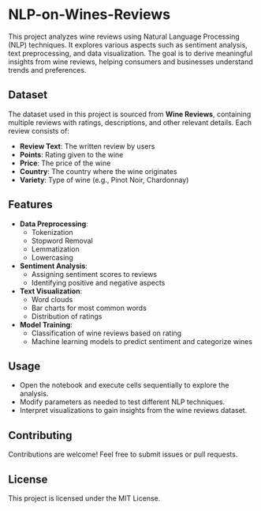 # NLP-on-Wines-Reviews

This project analyzes wine reviews using Natural Language Processing (NLP) techniques. It explores various aspects such as sentiment analysis, text preprocessing, and data visualization. The goal is to derive meaningful insights from wine reviews, helping consumers and businesses understand trends and preferences.

## Dataset
The dataset used in this project is sourced from **Wine Reviews**, containing multiple reviews with ratings, descriptions, and other relevant details. Each review consists of:
- **Review Text**: The written review by users
- **Points**: Rating given to the wine
- **Price**: The price of the wine
- **Country**: The country where the wine originates
- **Variety**: Type of wine (e.g., Pinot Noir, Chardonnay)

## Features
- **Data Preprocessing**:
  - Tokenization
  - Stopword Removal
  - Lemmatization
  - Lowercasing
- **Sentiment Analysis**:
  - Assigning sentiment scores to reviews
  - Identifying positive and negative aspects
- **Text Visualization**:
  - Word clouds
  - Bar charts for most common words
  - Distribution of ratings
- **Model Training**:
  - Classification of wine reviews based on rating
  - Machine learning models to predict sentiment and categorize wines

## Usage
- Open the notebook and execute cells sequentially to explore the analysis.
- Modify parameters as needed to test different NLP techniques.
- Interpret visualizations to gain insights from the wine reviews dataset.

## Contributing
Contributions are welcome! Feel free to submit issues or pull requests.

## License
This project is licensed under the MIT License.


